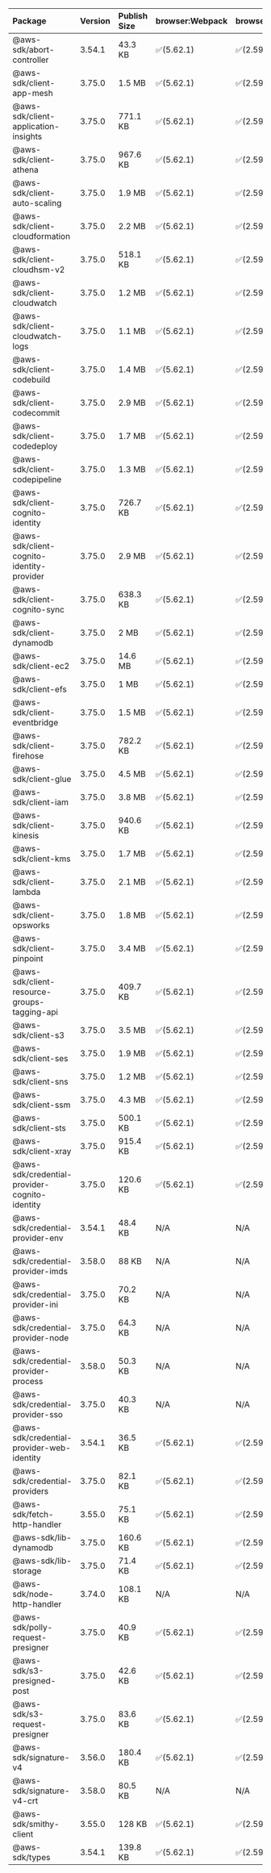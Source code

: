 | Package | Version | Publish Size | browser:Webpack | browser:Rollup | browser:EsBuild |
| :------ | :------ | :----------- | :------ | :----- | :------- |
|@aws-sdk/abort-controller|3.54.1|43.3 KB|✅(5.62.1)|✅(2.59.0)|✅(0.13.12)|
|@aws-sdk/client-app-mesh|3.75.0|1.5 MB|✅(5.62.1)|✅(2.59.0)|✅(0.13.12)|
|@aws-sdk/client-application-insights|3.75.0|771.1 KB|✅(5.62.1)|✅(2.59.0)|✅(0.13.12)|
|@aws-sdk/client-athena|3.75.0|967.6 KB|✅(5.62.1)|✅(2.59.0)|✅(0.13.12)|
|@aws-sdk/client-auto-scaling|3.75.0|1.9 MB|✅(5.62.1)|✅(2.59.0)|✅(0.13.12)|
|@aws-sdk/client-cloudformation|3.75.0|2.2 MB|✅(5.62.1)|✅(2.59.0)|✅(0.13.12)|
|@aws-sdk/client-cloudhsm-v2|3.75.0|518.1 KB|✅(5.62.1)|✅(2.59.0)|✅(0.13.12)|
|@aws-sdk/client-cloudwatch|3.75.0|1.2 MB|✅(5.62.1)|✅(2.59.0)|✅(0.13.12)|
|@aws-sdk/client-cloudwatch-logs|3.75.0|1.1 MB|✅(5.62.1)|✅(2.59.0)|✅(0.13.12)|
|@aws-sdk/client-codebuild|3.75.0|1.4 MB|✅(5.62.1)|✅(2.59.0)|✅(0.13.12)|
|@aws-sdk/client-codecommit|3.75.0|2.9 MB|✅(5.62.1)|✅(2.59.0)|✅(0.13.12)|
|@aws-sdk/client-codedeploy|3.75.0|1.7 MB|✅(5.62.1)|✅(2.59.0)|✅(0.13.12)|
|@aws-sdk/client-codepipeline|3.75.0|1.3 MB|✅(5.62.1)|✅(2.59.0)|✅(0.13.12)|
|@aws-sdk/client-cognito-identity|3.75.0|726.7 KB|✅(5.62.1)|✅(2.59.0)|✅(0.13.12)|
|@aws-sdk/client-cognito-identity-provider|3.75.0|2.9 MB|✅(5.62.1)|✅(2.59.0)|✅(0.13.12)|
|@aws-sdk/client-cognito-sync|3.75.0|638.3 KB|✅(5.62.1)|✅(2.59.0)|✅(0.13.12)|
|@aws-sdk/client-dynamodb|3.75.0|2 MB|✅(5.62.1)|✅(2.59.0)|✅(0.13.12)|
|@aws-sdk/client-ec2|3.75.0|14.6 MB|✅(5.62.1)|✅(2.59.0)|✅(0.13.12)|
|@aws-sdk/client-efs|3.75.0|1 MB|✅(5.62.1)|✅(2.59.0)|✅(0.13.12)|
|@aws-sdk/client-eventbridge|3.75.0|1.5 MB|✅(5.62.1)|✅(2.59.0)|✅(0.13.12)|
|@aws-sdk/client-firehose|3.75.0|782.2 KB|✅(5.62.1)|✅(2.59.0)|✅(0.13.12)|
|@aws-sdk/client-glue|3.75.0|4.5 MB|✅(5.62.1)|✅(2.59.0)|✅(0.13.12)|
|@aws-sdk/client-iam|3.75.0|3.8 MB|✅(5.62.1)|✅(2.59.0)|✅(0.13.12)|
|@aws-sdk/client-kinesis|3.75.0|940.6 KB|✅(5.62.1)|✅(2.59.0)|✅(0.13.12)|
|@aws-sdk/client-kms|3.75.0|1.7 MB|✅(5.62.1)|✅(2.59.0)|✅(0.13.12)|
|@aws-sdk/client-lambda|3.75.0|2.1 MB|✅(5.62.1)|✅(2.59.0)|✅(0.13.12)|
|@aws-sdk/client-opsworks|3.75.0|1.8 MB|✅(5.62.1)|✅(2.59.0)|✅(0.13.12)|
|@aws-sdk/client-pinpoint|3.75.0|3.4 MB|✅(5.62.1)|✅(2.59.0)|✅(0.13.12)|
|@aws-sdk/client-resource-groups-tagging-api|3.75.0|409.7 KB|✅(5.62.1)|✅(2.59.0)|✅(0.13.12)|
|@aws-sdk/client-s3|3.75.0|3.5 MB|✅(5.62.1)|✅(2.59.0)|✅(0.13.12)|
|@aws-sdk/client-ses|3.75.0|1.9 MB|✅(5.62.1)|✅(2.59.0)|✅(0.13.12)|
|@aws-sdk/client-sns|3.75.0|1.2 MB|✅(5.62.1)|✅(2.59.0)|✅(0.13.12)|
|@aws-sdk/client-ssm|3.75.0|4.3 MB|✅(5.62.1)|✅(2.59.0)|✅(0.13.12)|
|@aws-sdk/client-sts|3.75.0|500.1 KB|✅(5.62.1)|✅(2.59.0)|✅(0.13.12)|
|@aws-sdk/client-xray|3.75.0|915.4 KB|✅(5.62.1)|✅(2.59.0)|✅(0.13.12)|
|@aws-sdk/credential-provider-cognito-identity|3.75.0|120.6 KB|✅(5.62.1)|✅(2.59.0)|✅(0.13.12)|
|@aws-sdk/credential-provider-env|3.54.1|48.4 KB|N/A|N/A|N/A|
|@aws-sdk/credential-provider-imds|3.58.0|88 KB|N/A|N/A|N/A|
|@aws-sdk/credential-provider-ini|3.75.0|70.2 KB|N/A|N/A|N/A|
|@aws-sdk/credential-provider-node|3.75.0|64.3 KB|N/A|N/A|N/A|
|@aws-sdk/credential-provider-process|3.58.0|50.3 KB|N/A|N/A|N/A|
|@aws-sdk/credential-provider-sso|3.75.0|40.3 KB|N/A|N/A|N/A|
|@aws-sdk/credential-provider-web-identity|3.54.1|36.5 KB|✅(5.62.1)|✅(2.59.0)|✅(0.13.12)|
|@aws-sdk/credential-providers|3.75.0|82.1 KB|✅(5.62.1)|✅(2.59.0)|✅(0.13.12)|
|@aws-sdk/fetch-http-handler|3.55.0|75.1 KB|✅(5.62.1)|✅(2.59.0)|✅(0.13.12)|
|@aws-sdk/lib-dynamodb|3.75.0|160.6 KB|✅(5.62.1)|✅(2.59.0)|✅(0.13.12)|
|@aws-sdk/lib-storage|3.75.0|71.4 KB|✅(5.62.1)|✅(2.59.0)|✅(0.13.12)|
|@aws-sdk/node-http-handler|3.74.0|108.1 KB|N/A|N/A|N/A|
|@aws-sdk/polly-request-presigner|3.75.0|40.9 KB|✅(5.62.1)|✅(2.59.0)|✅(0.13.12)|
|@aws-sdk/s3-presigned-post|3.75.0|42.6 KB|✅(5.62.1)|✅(2.59.0)|✅(0.13.12)|
|@aws-sdk/s3-request-presigner|3.75.0|83.6 KB|✅(5.62.1)|✅(2.59.0)|✅(0.13.12)|
|@aws-sdk/signature-v4|3.56.0|180.4 KB|✅(5.62.1)|✅(2.59.0)|✅(0.13.12)|
|@aws-sdk/signature-v4-crt|3.58.0|80.5 KB|N/A|N/A|N/A|
|@aws-sdk/smithy-client|3.55.0|128 KB|✅(5.62.1)|✅(2.59.0)|✅(0.13.12)|
|@aws-sdk/types|3.54.1|139.8 KB|✅(5.62.1)|✅(2.59.0)|✅(0.13.12)|
